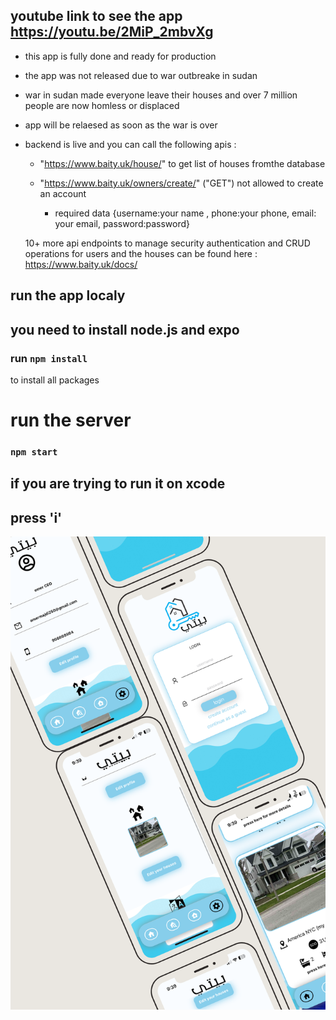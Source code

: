 ## youtube link to see the app https://youtu.be/2MiP_2mbvXg
- this app is fully done and ready for production
- the app was not released due to war outbreake in sudan 
- war in sudan made everyone leave their houses and over 7 million people are now homless or displaced 
- app will be relaesed as soon as the war is over 
- backend is live and you can call the following apis :
    - "https://www.baity.uk/house/" to get list of houses fromthe database
    
    - "https://www.baity.uk/owners/create/" ("GET") not allowed to create an account 
        - required data {username:your name , phone:your phone, email: your email, password:password}
     
    10+ more api endpoints to manage security authentication and CRUD operations for users and the houses can be found here : https://www.baity.uk/docs/

## run the app localy 
## you need to install node.js and expo
### run ``` npm install ```
to install all packages  



# run the server 
###    ``` npm start ```
## if you are trying to run it on xcode 

## press 'i'


![screen shots](./screenshots/img1.PNG)
